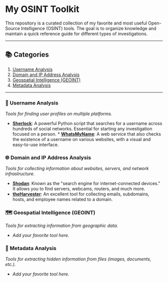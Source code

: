 # My OSINT Toolkit

This repository is a curated collection of my favorite and most useful Open-Source Intelligence (OSINT) tools. The goal is to organize knowledge and maintain a quick reference guide for different types of investigations.

---

## 📚 Categories

1. [Username Analysis](#-username-analysis)
2. [Domain and IP Address Analysis](#-domain-and-ip-address-analysis)
3. [Geospatial Intelligence (GEOINT)](#-geospatial-intelligence-geoint)
4. [Metadata Analysis](#-metadata-analysis)

---

### 👤 Username Analysis
*Tools for finding user profiles on multiple platforms.*

* **[Sherlock](https://github.com/sherlock-project/sherlock)**: A powerful Python script that searches for a username across hundreds of social networks. Essential for starting any investigation focused on a person. * **[WhatsMyName](https://whatsmyname.app/)**: A web service that also checks the existence of a username on various websites, with a visual and easy-to-use interface.

### 🌐 Domain and IP Address Analysis
*Tools for collecting information about websites, servers, and network infrastructure.*

* **[Shodan](https://www.shodan.io/)**: Known as the "search engine for internet-connected devices." It allows you to find servers, webcams, routers, and much more.
* **[theHarvester](https://github.com/laramies/theHarvester)**: An excellent tool for collecting emails, subdomains, hosts, and employee names related to a domain.

### 🗺️ Geospatial Intelligence (GEOINT)
*Tools for extracting information from geographic data.*

* *Add your favorite tool here.*

### 📄 Metadata Analysis
*Tools for extracting hidden information from files (images, documents, etc.).*

* *Add your favorite tool here.*
